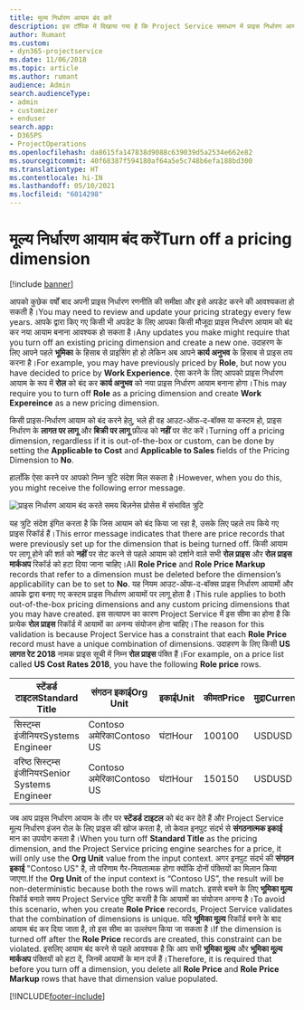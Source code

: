 ```yaml
---
title: मूल्य निर्धारण आयाम बंद करें
description: इस टॉपिक में दिखाया गया है कि Project Service समाधान में प्राइस निर्धारण आयाम को कैसे सेट करें।
author: Rumant
ms.custom:
- dyn365-projectservice
ms.date: 11/06/2018
ms.topic: article
ms.author: rumant
audience: Admin
search.audienceType:
- admin
- customizer
- enduser
search.app:
- D365PS
- ProjectOperations
ms.openlocfilehash: da8615fa147838d9088c639039d5a2534e662e82
ms.sourcegitcommit: 40f68387f594180af64a5e5c748b6efa188bd300
ms.translationtype: HT
ms.contentlocale: hi-IN
ms.lasthandoff: 05/10/2021
ms.locfileid: "6014298"
---
```

# <a name="turn-off-a-pricing-dimension"></a><span data-ttu-id="23ad9-103">मूल्य निर्धारण आयाम बंद करें</span><span class="sxs-lookup"><span data-stu-id="23ad9-103">Turn off a pricing dimension</span></span>

[!include [banner](../includes/psa-now-project-operations.md)]

<span data-ttu-id="23ad9-104">आपको कुछेक वर्षों बाद अपनी प्राइस निर्धारण रणनीति की समीक्षा और इसे अपडेट करने की आवश्यकता हो सकती है।</span><span class="sxs-lookup"><span data-stu-id="23ad9-104">You may need to review and update your pricing strategy every few years.</span></span> <span data-ttu-id="23ad9-105">आपके द्वारा किए गए किसी भी अपडेट के लिए आपका किसी मौजूदा प्राइस निर्धारण आयाम को बंद कर नया आयाम बनाना आवश्यक हो सकता है।</span><span class="sxs-lookup"><span data-stu-id="23ad9-105">Any updates you make might require that you turn off an existing pricing dimension and create a new one.</span></span> <span data-ttu-id="23ad9-106">उदाहरण के लिए आपने पहले **भूमिका** के हिसाब से प्राइसिंग हो हो लेकिन अब आपने **कार्य अनुभव** के हिसाब से प्राइस तय करना है।</span><span class="sxs-lookup"><span data-stu-id="23ad9-106">For example, you may have previously priced by **Role**, but now you have decided to price by **Work Experience**.</span></span> <span data-ttu-id="23ad9-107">ऐसा करने के लिए आपको प्राइस निर्धारण आयाम के रूप में **रोल** को बंद कर **कार्य अनुभव** को नया प्राइस निर्धारण आयाम बनाना होगा।</span><span class="sxs-lookup"><span data-stu-id="23ad9-107">This may require you to turn off **Role** as a pricing dimension and create **Work Expereince** as a new pricing dimension.</span></span> 

<span data-ttu-id="23ad9-108">किसी प्राइस-निर्धारण आयाम को बंद करने हेतु, भले ही वह आउट-ऑफ-द-बॉक्स या कस्टम हो, प्राइस निर्धारण के **लागत पर लागू** और **बिक्री पर लागू** फ़ील्ड को **नहीं** पर सेट करें।</span><span class="sxs-lookup"><span data-stu-id="23ad9-108">Turning off a pricing dimension, regardless if it is out-of-the-box or custom, can be done by setting the **Applicable to Cost** and **Applicable to Sales** fields of the Pricing Dimension to **No**.</span></span>

<span data-ttu-id="23ad9-109">हालाँकि ऐसा करने पर आपको निम्न त्रुटि संदेश मिल सकता है।</span><span class="sxs-lookup"><span data-stu-id="23ad9-109">However, when you do this, you might receive the following error message.</span></span>

![प्राइस निर्धारण आयाम बंद करते समय बिज़नेस प्रोसेस में संभावित त्रुटि](media/Business-Process-Error.png)


<span data-ttu-id="23ad9-111">यह त्रुटि संदेश इंगित करता है कि जिस आयाम को बंद किया जा रहा है, उसके लिए पहले तय किये गए प्राइस रिकॉर्ड हैं।</span><span class="sxs-lookup"><span data-stu-id="23ad9-111">This error message indicates that there are price records that were previously set up for the dimension that is being turned off.</span></span> <span data-ttu-id="23ad9-112">किसी आयाम पर लागू होने की शर्त को **नहीं** पर सेट करने से पहले आयाम को दर्शाने वाले सभी **रोल प्राइस** और **रोल प्राइस मार्कअप** रिकॉर्ड को हटा दिया जाना चाहिए।</span><span class="sxs-lookup"><span data-stu-id="23ad9-112">All **Role Price** and **Role Price Markup** records that refer to a dimension must be deleted before the dimension’s applicability can be to set to **No**.</span></span> <span data-ttu-id="23ad9-113">यह नियम आउट-ऑफ-द-बॉक्स प्राइस निर्धारण आयामों और आपके द्वारा बनाए गए कस्टम प्राइस निर्धारण आयामों पर लागू होता है।</span><span class="sxs-lookup"><span data-stu-id="23ad9-113">This rule applies to both out-of-the-box pricing dimensions and any custom pricing dimensions that you may have created.</span></span> <span data-ttu-id="23ad9-114">इस सत्यापन का कारण Project Service में इस सीमा का होना है कि प्रत्येक **रोल प्राइस** रिकॉर्ड में आयामों का अनन्य संयोजन होना चाहिए।</span><span class="sxs-lookup"><span data-stu-id="23ad9-114">The reason for this validation is because Project Service has a constraint that each **Role Price** record must have a unique combination of dimensions.</span></span> <span data-ttu-id="23ad9-115">उदाहरण के लिए किसी **US लागत रेट 2018** नामक प्राइस सूची में निम्न **रोल प्राइस** पंक्ति हैं।</span><span class="sxs-lookup"><span data-stu-id="23ad9-115">For example, on a price list called **US Cost Rates 2018**, you have the following **Role price** rows.</span></span> 

| <span data-ttu-id="23ad9-116">स्टेंडर्ड टाइटल</span><span class="sxs-lookup"><span data-stu-id="23ad9-116">Standard Title</span></span>         | <span data-ttu-id="23ad9-117">संगठन इकाई</span><span class="sxs-lookup"><span data-stu-id="23ad9-117">Org Unit</span></span>    |<span data-ttu-id="23ad9-118">इकाई</span><span class="sxs-lookup"><span data-stu-id="23ad9-118">Unit</span></span>   |<span data-ttu-id="23ad9-119">कीमत</span><span class="sxs-lookup"><span data-stu-id="23ad9-119">Price</span></span>  |<span data-ttu-id="23ad9-120">मुद्रा</span><span class="sxs-lookup"><span data-stu-id="23ad9-120">Currency</span></span>  |
| -----------------------|-------------|-------|-------|----------|
| <span data-ttu-id="23ad9-121">सिस्ट्म्स इंजीनियर</span><span class="sxs-lookup"><span data-stu-id="23ad9-121">Systems Engineer</span></span>|<span data-ttu-id="23ad9-122">Contoso अमेरिका</span><span class="sxs-lookup"><span data-stu-id="23ad9-122">Contoso US</span></span>|<span data-ttu-id="23ad9-123">घंटा</span><span class="sxs-lookup"><span data-stu-id="23ad9-123">Hour</span></span>| <span data-ttu-id="23ad9-124">100</span><span class="sxs-lookup"><span data-stu-id="23ad9-124">100</span></span>|<span data-ttu-id="23ad9-125">USD</span><span class="sxs-lookup"><span data-stu-id="23ad9-125">USD</span></span>|
| <span data-ttu-id="23ad9-126">वरिष्ठ सिस्ट्म्स इंजीनियर</span><span class="sxs-lookup"><span data-stu-id="23ad9-126">Senior Systems Engineer</span></span>|<span data-ttu-id="23ad9-127">Contoso अमेरिका</span><span class="sxs-lookup"><span data-stu-id="23ad9-127">Contoso US</span></span>|<span data-ttu-id="23ad9-128">घंटा</span><span class="sxs-lookup"><span data-stu-id="23ad9-128">Hour</span></span>| <span data-ttu-id="23ad9-129">150</span><span class="sxs-lookup"><span data-stu-id="23ad9-129">150</span></span>| <span data-ttu-id="23ad9-130">USD</span><span class="sxs-lookup"><span data-stu-id="23ad9-130">USD</span></span>|


<span data-ttu-id="23ad9-131">जब आप प्राइस निर्धारण आयाम के तौर पर **स्टेंडर्ड टाइटल** को बंद कर देते हैं और Project Service मूल्य निर्धारण इंजन रोल के लिए प्राइस की खोज करता है, तो केवल इनपुट संदर्भ से **संगठनात्मक इकाई** मान का उपयोग करता है।</span><span class="sxs-lookup"><span data-stu-id="23ad9-131">When you turn off **Standard Title** as the pricing dimension, and the Project Service pricing engine searches for a price, it will only use the **Org Unit** value from the input context.</span></span> <span data-ttu-id="23ad9-132">अगर इनपुट संदर्भ की **संगठन इकाई** "Contoso US" है, तो परिणाम गैर-नियतात्मक होगा क्योंकि दोनों पंक्तियों का मिलान किया जाएगा.</span><span class="sxs-lookup"><span data-stu-id="23ad9-132">If the **Org Unit** of the input context is “Contoso US”, the result will be non-deterministic because both the rows will match.</span></span> <span data-ttu-id="23ad9-133">इससे बचने के लिए **भूमिका मू्ल्य** रिकॉर्ड बनाते समय Project Service पुष्टि करती है कि आयामों का संयोजन अनन्य है।</span><span class="sxs-lookup"><span data-stu-id="23ad9-133">To avoid this scenario, when you create **Role Price** records, Project Service validates that the combination of dimensions is unique.</span></span> <span data-ttu-id="23ad9-134">यदि **भूमिका मू्ल्य** रिकॉर्ड बनने के बाद आयाम बंद कर दिया जाता है, तो इस सीमा का उल्लंघन किया जा सकता है।</span><span class="sxs-lookup"><span data-stu-id="23ad9-134">If the dimension is turned off after the **Role Price** records are created, this constraint can be violated.</span></span> <span data-ttu-id="23ad9-135">इसलिए आयाम बंद करने से पहले आवश्यक है कि आप सभी **भूमिका मू्ल्य** और **भूमिका मू्ल्य मार्कअप** पंक्तियों को हटा दें, जिनमें आयामों के मान दर्ज हैं।</span><span class="sxs-lookup"><span data-stu-id="23ad9-135">Therefore, it is required that before you turn off a dimension, you delete all **Role Price** and **Role Price Markup** rows that have that dimension value populated.</span></span>



[!INCLUDE[footer-include](../includes/footer-banner.md)]